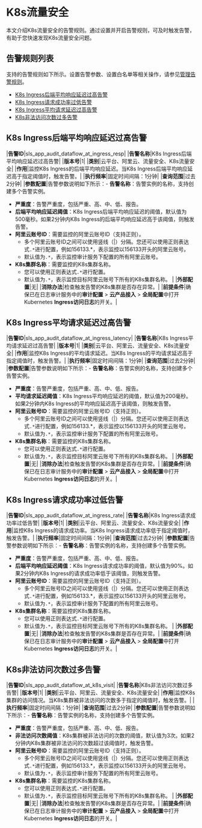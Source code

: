 # K8s流量安全

本文介绍K8s流量安全的告警规则。通过设置并开启告警规则，可及时触发告警，有助于您快速发现K8s流量安全问题。

## 告警规则列表

支持的告警规则如下所示。设置告警参数、设置白名单等相关操作，请参见[管理告警规则](/cn.zh-CN/应用中心（App）/日志审计服务/告警/管理告警规则.md)。

-   [K8s Ingress后端平均响应延迟过高告警](#section_qso_n32_mfu)
-   [K8s Ingress请求成功率过低告警](#section_5t6_wbv_qnx)
-   [K8s Ingress平均请求延迟过高告警](#section_b75_9vm_l4s)
-   [K8s非法访问次数过多告警](#section_0f8_so7_nzg)

## K8s Ingress后端平均响应延迟过高告警

|**告警ID**|sls\_app\_audit\_dataflow\_at\_ingress\_resp|
|**告警名称**|K8s Ingress后端平均响应延迟过高告警|
|**版本号**|1|
|**类别**|云平台、阿里云、流量安全、K8s流量安全|
|**作用**|监控K8s Ingress的后端平均响应延迟。当K8s Ingress后端平均响应延迟高于指定阈值时，触发告警。|
|**执行频率**|固定时间间隔：1分钟|
|**查询范围**|过去2分钟|
|**参数配置**|告警参数说明如下所示：-   **告警名称**：告警实例的名称，支持创建多个告警实例。
-   **严重度**：告警严重度，包括严重、高、中、低、报告。
-   **后端平均响应延迟阈值**：K8s Ingress后端平均响应延迟的阈值，默认值为500毫秒。如果2分钟内K8s Ingress的后端平均响应延迟高于该阈值，则触发告警。
-   **阿里云账号ID**：需要监控的阿里云账号ID（支持正则）。
    -   多个阿里云账号ID之间可以使用竖线（\|）分隔。您还可以使用正则表达式`.*`进行配置，例如156133.\*，表示监控以156133开头的阿里云账号。
    -   默认值为`.*`，表示监控审计服务下配置的所有阿里云账号。
-   **K8s集群名称**：需要监控的K8s集群名称。
    -   您可以使用正则表达式`.*`进行配置。
    -   默认值为`.*`，表示监控目标阿里云账号下所有的K8s集群名称。 |
|**外部配置**|无|
|**消除办法**|检查触发告警的K8s集群是否存在异常。|
|**前提条件**|确保已在日志审计服务中的**审计配置** \> **云产品接入** \> **全局配置**中打开Kubernetes **Ingress访问日志**的开关。|

## K8s Ingress平均请求延迟过高告警

|**告警ID**|sls\_app\_audit\_dataflow\_at\_ingress\_latency|
|**告警名称**|K8s Ingress平均请求延迟过高告警|
|**版本号**|1|
|**类别**|云平台、阿里云、流量安全、K8s流量安全|
|**作用**|监控K8s Ingress的平均请求延迟。当K8s Ingress的平均请求延迟高于指定阈值时，触发告警。|
|**执行频率**|固定时间间隔：1分钟|
|**查询范围**|过去2分钟|
|**参数配置**|告警参数说明如下所示：-   **告警名称**：告警实例的名称，支持创建多个告警实例。
-   **严重度**：告警严重度，包括严重、高、中、低、报告。
-   **平均请求延迟阈值**：K8s Ingress平均响应延迟的阈值，默认值为200毫秒。如果2分钟内K8s Ingress的平均响应延迟高于该阈值，则触发告警。
-   **阿里云账号ID**：需要监控的阿里云账号ID（支持正则）。
    -   多个阿里云账号ID之间可以使用竖线（\|）分隔。您还可以使用正则表达式`.*`进行配置，例如156133.\*，表示监控以156133开头的阿里云账号。
    -   默认值为`.*`，表示监控审计服务下配置的所有阿里云账号。
-   **K8s集群名称**：需要监控的K8s集群名称。
    -   您可以使用正则表达式`.*`进行配置。
    -   默认值为`.*`，表示监控目标阿里云账号下所有的K8s集群名称。 |
|**外部配置**|无|
|**消除办法**|检查触发告警的K8s集群是否存在异常。|
|**前提条件**|确保已在日志审计服务中的**审计配置** \> **云产品接入** \> **全局配置**中打开Kubernetes **Ingress访问日志**的开关。|

## K8s Ingress请求成功率过低告警

|**告警ID**|sls\_app\_audit\_dataflow\_at\_ingress\_rate|
|**告警名称**|K8s Ingress请求成功率过低告警|
|**版本号**|1|
|**类别**|云平台、阿里云、流量安全、K8s流量安全|
|**作用**|监控K8s Ingress的请求成功率。当K8s Ingress请求成功率低于指定阈值时，触发告警。|
|**执行频率**|固定时间间隔：1分钟|
|**查询范围**|过去2分钟|
|**参数配置**|告警参数说明如下所示：-   **告警名称**：告警实例的名称，支持创建多个告警实例。
-   **严重度**：告警严重度，包括严重、高、中、低、报告。
-   **后端平均响应延迟阈值**：K8s Ingress请求成功率的阈值，默认值为90%。如果2分钟内K8s Ingress的请求成功率低于该阈值，则触发告警。
-   **阿里云账号ID**：需要监控的阿里云账号ID（支持正则）。
    -   多个阿里云账号ID之间可以使用竖线（\|）分隔。您还可以使用正则表达式`.*`进行配置，例如156133.\*，表示监控以156133开头的阿里云账号。
    -   默认值为`.*`，表示监控审计服务下配置的所有阿里云账号。
-   **K8s集群名称**：需要监控的K8s集群名称。
    -   您可以使用正则表达式`.*`进行配置。
    -   默认值为`.*`，表示监控目标阿里云账号下所有的K8s集群名称。 |
|**外部配置**|无|
|**消除办法**|检查触发告警的K8s集群是否存在异常。|
|**前提条件**|确保已在日志审计服务中的**审计配置** \> **云产品接入** \> **全局配置**中打开Kubernetes **Ingress访问日志**的开关。|

## K8s非法访问次数过多告警

|**告警ID**|sls\_app\_audit\_dataflow\_at\_k8s\_visit|
|**告警名称**|K8s非法访问次数过多告警|
|**版本号**|1|
|**类别**|云平台、阿里云、流量安全、K8s流量安全|
|**作用**|监控K8s集群的访问情况。当K8s集群被非法访问的次数多于指定的阈值时，触发告警。|
|**执行频率**|固定时间间隔：1分钟|
|**查询范围**|过去2分钟|
|**参数配置**|告警参数说明如下所示：-   **告警名称**：告警实例的名称，支持创建多个告警实例。
-   **严重度**：告警严重度，包括严重、高、中、低、报告。
-   **非法访问次数阈值**：K8s集群被非法访问的次数的阈值，默认值为3次。如果2分钟内K8s集群被非法访问的次数超过该阈值时，触发告警。
-   **阿里云账号ID**：需要监控的阿里云账号ID（支持正则）。
    -   多个阿里云账号ID之间可以使用竖线（\|）分隔。您还可以使用正则表达式`.*`进行配置，例如156133.\*，表示监控以156133开头的阿里云账号。
    -   默认值为`.*`，表示监控审计服务下配置的所有阿里云账号。
-   **K8s集群名称**：需要监控的K8s集群名称。
    -   您可以使用正则表达式`.*`进行配置。
    -   默认值为`.*`，表示监控目标阿里云账号下所有的K8s集群名称。 |
|**外部配置**|无|
|**消除办法**|检查触发告警的K8s集群是否存在异常。|
|**前提条件**|确保已在日志审计服务中的**审计配置** \> **云产品接入** \> **全局配置**中打开Kubernetes **Ingress访问日志**的开关。|

